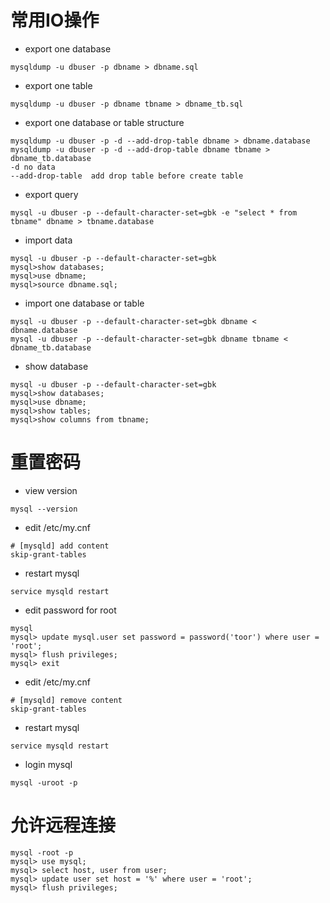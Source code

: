 # 常用IO操作

- export one database
```cassandraql
mysqldump -u dbuser -p dbname > dbname.sql
```

- export one table
```cassandraql
mysqldump -u dbuser -p dbname tbname > dbname_tb.sql
```

- export one database or table structure
```cassandraql
mysqldump -u dbuser -p -d --add-drop-table dbname > dbname.database
mysqldump -u dbuser -p -d --add-drop-table dbname tbname > dbname_tb.database
-d no data
--add-drop-table  add drop table before create table
```

- export query
```cassandraql
mysql -u dbuser -p --default-character-set=gbk -e "select * from tbname" dbname > tbname.database
```

- import data
```cassandraql
mysql -u dbuser -p --default-character-set=gbk
mysql>show databases;
mysql>use dbname;
mysql>source dbname.sql;
```

- import one database or table
```cassandraql
mysql -u dbuser -p --default-character-set=gbk dbname < dbname.database
mysql -u dbuser -p --default-character-set=gbk dbname tbname < dbname_tb.database
```

- show database
```cassandraql
mysql -u dbuser -p --default-character-set=gbk
mysql>show databases;
mysql>use dbname;
mysql>show tables;
mysql>show columns from tbname;
```

# 重置密码

- view version
```
mysql --version
```

- edit /etc/my.cnf
```
# [mysqld] add content
skip-grant-tables
```

- restart mysql
```
service mysqld restart
```

- edit password for root
```
mysql
mysql> update mysql.user set password = password('toor') where user = 'root';
mysql> flush privileges;
mysql> exit
```

- edit /etc/my.cnf
```
# [mysqld] remove content
skip-grant-tables
```

- restart mysql
```
service mysqld restart
```

- login mysql
```
mysql -uroot -p
```

# 允许远程连接
```
mysql -root -p
mysql> use mysql;
mysql> select host, user from user;
mysql> update user set host = '%' where user = 'root';
mysql> flush privileges;
```